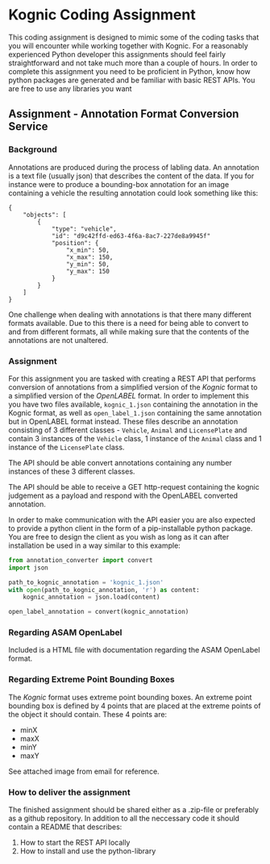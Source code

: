 # Kognic Coding Assignment

This coding assignment is designed to mimic some of the coding tasks that you will encounter while working together with Kognic. For a reasonably experienced Python developer this assignments should feel fairly straightforward and not take much more than a couple of hours. In order to complete this assignment you need to be proficient in Python, know how python packages are generated and be familiar with basic REST APIs. You are free to use any libraries you want

## Assignment - Annotation Format Conversion Service

### Background
Annotations are produced during the process of labling data. An annotation is a text file (usually json) that describes the content of the data. If you for instance were to produce a bounding-box annotation for an image containing a vehicle the resulting annotation could look something like this:
```
{
    "objects": [
        {
            "type": "vehicle",
            "id": "d9c42ffd-ed63-4f6a-8ac7-227de8a9945f"
            "position": {
                "x_min": 50,
                "x_max": 150,
                "y_min": 50,
                "y_max": 150
            }
        }
    ]
}
```

One challenge when dealing with annotations is that there many different formats available. Due to this there is a need for being able to convert to and from different formats, all while making sure that the contents of the annotations are not unaltered.

### Assignment
For this assignment you are tasked with creating a REST API that performs conversion of annotations from a simplified version of the *Kognic* format to a simplified version of the *OpenLABEL* format. In order to implement this you have two files available, `kognic_1.json` containing the annotation in the Kognic format, as well as `open_label_1.json` containing the same annotation but in OpenLABEL format instead. These files describe an annotation consisting of 3 different classes - `Vehicle`, `Animal` and `LicensePlate` and contain 3 instances of the `Vehicle` class, 1 instance of the `Animal` class and 1 instance of the `LicensePlate` class.

The API should be able convert annotations containing any number instances of these 3 different classes.

The API should be able to receive a GET http-request containing the kognic judgement as a payload and respond with the OpenLABEL converted annotation.

In order to make communication with the API easier you are also expected to provide a python client in the form of a pip-installable python package. You are free to design the client as you wish as long as it can after installation be used in a way similar to this example:

```python
from annotation_converter import convert
import json

path_to_kognic_annotation = 'kognic_1.json'
with open(path_to_kognic_annotation, 'r') as content:
    kognic_annotation = json.load(content)

open_label_annotation = convert(kognic_annotation)
```
### Regarding ASAM OpenLabel
Included is a HTML file with documentation regarding the ASAM OpenLabel format.

### Regarding Extreme Point Bounding Boxes
The *Kognic* format uses extreme point bounding boxes. An extreme point bounding box is defined by 4 points that are placed at the extreme points of the object it should contain. 
These 4 points are:
- minX
- maxX
- minY
- maxY

See attached image from email for reference. 


### How to deliver the assignment
The finished assignment should be shared either as a .zip-file or preferably as a github repository. In addition to all the neccessary code it should contain a README that describes:
1. How to start the REST API locally
2. How to install and use the python-library

